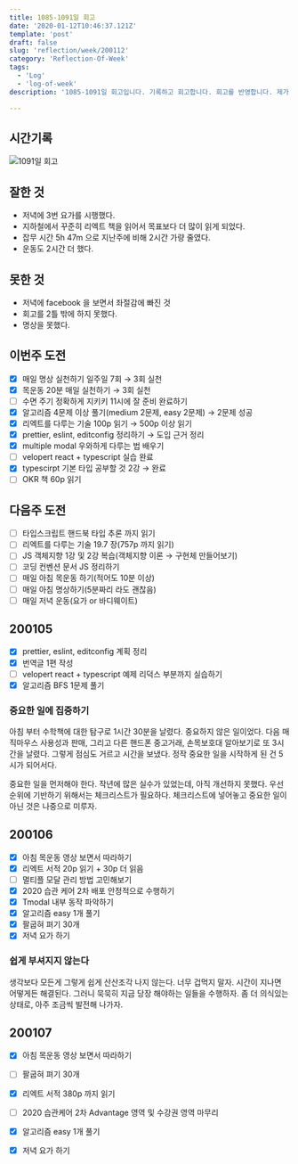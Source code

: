 ```yaml
---
title: 1085-1091일 회고
date: '2020-01-12T10:46:37.121Z'
template: 'post'
draft: false
slug: 'reflection/week/200112'
category: 'Reflection-Of-Week'
tags:
  - 'Log'
  - 'log-of-week'
description: '1085-1091일 회고입니다. 기록하고 회고합니다. 회고를 반영합니다. 제가 자라는 방식입니다.'

---
```


## 시간기록 

![1091일 회고](https://i.imgur.com/H6FElWL.png)

## 잘한 것

- 저녁에 3번 요가를 시행했다. 
- 지하철에서 꾸준히 리엑트 책을 읽어서 목표보다 더 많이 읽게 되었다.  
- 잡무 시간 5h 47m 으로 지난주에 비해 2시간 가량 줄였다. 
- 운동도 2시간 더 했다. 

## 못한 것
- 저녁에 facebook 을 보면서 좌절감에 빠진 것 
- 회고를 2틀 밖에 하지 못했다. 
- 명상을 못했다.

## 이번주 도전
- [x] 매일 명상 실천하기 일주일 7회 → 3회 실천
- [x] 목운동 20분 매일 실천하기 → 3회 실천 
- [ ] 수면 주기 정확하게 지키키 11시에 잘 준비 완료하기 
- [x] 알고리즘 4문제 이상 풀기(medium 2문제, easy 2문제) → 2문제 성공
- [x] 리엑트를 다루는 기술 100p 읽기 → 500p 이상 읽기
- [x] prettier, eslint, editconfig 정리하기 → 도입 근거 정리
- [x] multiple modal 우와하게 다루는 법 배우기 
- [ ] velopert react + typescript 실습 완료
- [x] typescirpt 기본 타입 공부할 것 2강 → 완료
- [ ] OKR 책 60p 읽기 

## 다음주 도전

- [ ] 타입스크립트 핸드북 타입 추론 까지 읽기 
- [ ] 리엑트를 다루는 기술 19.7 장(757p 까지 읽기) 
- [ ] JS 객체지향 1강 및 2강 복습(객체지향 이론 &rarr; 구현체 만들어보기) 
- [ ] 코딩 컨벤션 문서 JS 정리하기
- [ ] 매일 아침 목운동 하기(적어도 10분 이상) 
- [ ] 매일 아침 명상하기(5분짜리 라도 괜찮음) 
- [ ] 매일 저녁 운동(요가 or 바디웨이트)

## 200105
- [x] prettier, eslint, editconfig 계획 정리 
- [x] 번역글 1편 작성 
- [ ] velopert react + typescript 예제 리덕스 부분까지 실습하기 
- [x] 알고리즘 BFS 1문제 풀기 

### 중요한 일에 집중하기 

아침 부터 수학책에 대한 탐구로 1시간 30분을 날렸다. 중요하지 않은 일이었다. 다음 매직마우스 사용성과 판매, 그리고 다른 핸드폰 중고거래, 손목보호대 알아보기로 또 3시간을 날렸다. 그렇게 점심도 거르고 시간을 보냈다. 정작 중요한 일을 시작하게 된 건 5시가 되어서다. 

중요한 일을 먼저해야 한다. 작년에 많은 실수가 있었는데, 아직 개선하지 못했다. 우선순위에 기반하기 위해서는 체크리스트가 필요하다. 체크리스트에 넣어놓고 중요한 일이 아닌 것은 나중으로 미루자. 

 ## 200106
- [x] 아침 목운동 영상 보면서 따라하기 
- [x] 리엑트 서적 20p 읽기 + 30p 더 읽음
- [ ] 멀티플 모달 관리 방법 고민해보기 
- [x] 2020 습관 케어 2차 배포 안정적으로 수행하기 
- [x] Tmodal 내부 동작 파악하기 
- [x] 알고리즘 easy 1개 풀기 
- [x] 팔굽혀 펴기 30개 
- [x] 저녁 요가 하기 

### 쉽게 부셔지지 않는다

생각보다 모든게 그렇게 쉽게 산산조각 나지 않는다. 너무 겁먹지 말자. 시간이 지나면 어떻게든 해결된다. 그러니 묵묵히 지금 당장 해야하는 일들을 수행하자. 좀 더 의식있는 상태로, 아주 조금씩 발전해 나가자. 

## 200107

- [x] 아침 목운동 영상 보면서 따라하기
- [ ] 팔굽혀 펴기 30개 
- [x] 리엑트 서적 380p 까지 읽기 
- [ ] 2020 습관케어 2차 Advantage 영역 및 수강권 영역 마무리 
- [x] 알고리즘 easy 1개 풀기 
- [x] 저녁 요가 하기 


